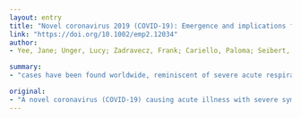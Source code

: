 ```yaml
---
layout: entry
title: "Novel coronavirus 2019 (COVID-19): Emergence and implications for emergency care"
link: "https://doi.org/10.1002/emp2.12034"
author:
- Yee, Jane; Unger, Lucy; Zadravecz, Frank; Cariello, Paloma; Seibert, Allan; Johnson, Michael Austin; Fuller, Matthew Joseph

summary:
- "cases have been found worldwide, reminiscent of severe acute respiratory syndrome and Middle East respiratory syndrome outbreaks over the past 2 decades. Current understanding of this epidemic remains limited due to rapid development and available data. The likelihood of increasing cases globally continues to rise. It is imperative emergency clinicians understand preliminary data behind the dynamics of this disease and understand proposed treatment modalities. Since its emergence, cases are found in Wuhan, Hubei Province, China."

original:
- "A novel coronavirus (COVID-19) causing acute illness with severe symptoms has been isolated in Wuhan, Hubei Province, China. Since its emergence, cases have been found worldwide, reminiscent of severe acute respiratory syndrome and Middle East respiratory syndrome outbreaks over the past 2 decades. Current understanding of this epidemic remains limited due to its rapid development and available data. While occurrence outside mainland China remains low, the likelihood of increasing cases globally continues to rise. Given this potential, it is imperative that emergency clinicians understand the preliminary data behind the dynamics of this disease, recognize possible presentations of patients, and understand proposed treatment modalities."
---
```


